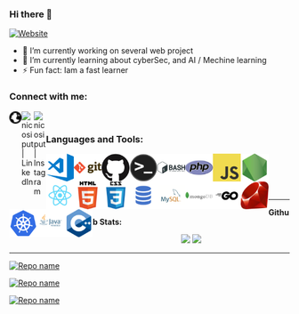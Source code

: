 ### Hi there 👋

[![Website](https://img.shields.io/website?label=hafifamudi.github.io&style=for-the-badge&url=https%3A%2F%2Fcodestackr.com)](https://hafifamudi.github.io)

<!--
**hafifamudi/hafifamudi** is a ✨ _special_ ✨ repository because its `README.md` (this file) appears on your GitHub profile.
-->

- 🔭 I’m currently working on several web project
- 🌱 I’m currently learning about cyberSec, and AI / Mechine learning
- ⚡ Fun fact: Iam a fast learner



### Connect with me:

[<img align="left" alt="nicosiput.com" width="22px" src="https://raw.githubusercontent.com/iconic/open-iconic/master/svg/globe.svg" />][website]
[<img align="left" alt="nicosiput | LinkedIn" width="22px" src="https://cdn.jsdelivr.net/npm/simple-icons@v3/icons/linkedin.svg" />][linkedin]
[<img align="left" alt="nicosiput | Instagram" width="22px" src="https://cdn.jsdelivr.net/npm/simple-icons@v3/icons/instagram.svg" />][instagram]

<br />

### Languages and Tools:

[<img align="left" alt="Visual Studio Code" width="50px" src="https://raw.githubusercontent.com/github/explore/80688e429a7d4ef2fca1e82350fe8e3517d3494d/topics/visual-studio-code/visual-studio-code.png" />][website]
[<img align="left" alt="Git" width="50px" src="https://raw.githubusercontent.com/github/explore/80688e429a7d4ef2fca1e82350fe8e3517d3494d/topics/git/git.png" />][website]
[<img align="left" alt="GitHub" width="50px" src="https://raw.githubusercontent.com/github/explore/78df643247d429f6cc873026c0622819ad797942/topics/github/github.png" />][website]
[<img align="left" alt="Terminal" width="50px" src="https://raw.githubusercontent.com/github/explore/80688e429a7d4ef2fca1e82350fe8e3517d3494d/topics/terminal/terminal.png" />][website]
[<img align="left" alt="Bash" width="50px" src="https://raw.githubusercontent.com/github/explore/80688e429a7d4ef2fca1e82350fe8e3517d3494d/topics/bash/bash.png" />][website]
[<img align="left" alt="PHP" width="50px" src="https://raw.githubusercontent.com/github/explore/80688e429a7d4ef2fca1e82350fe8e3517d3494d/topics/php/php.png" />][website]
[<img align="left" alt="JavaScript" width="50px" src="https://raw.githubusercontent.com/github/explore/80688e429a7d4ef2fca1e82350fe8e3517d3494d/topics/javascript/javascript.png" />][website]
[<img align="left" alt="Node.js" width="50px" src="https://raw.githubusercontent.com/github/explore/80688e429a7d4ef2fca1e82350fe8e3517d3494d/topics/nodejs/nodejs.png" />][website]
[<img align="left" alt="React" width="50px" src="https://raw.githubusercontent.com/github/explore/80688e429a7d4ef2fca1e82350fe8e3517d3494d/topics/react/react.png" />][website]
[<img align="left" alt="HTML5" width="50px" src="https://raw.githubusercontent.com/github/explore/80688e429a7d4ef2fca1e82350fe8e3517d3494d/topics/html/html.png" />][website]
[<img align="left" alt="CSS3" width="50px" src="https://raw.githubusercontent.com/github/explore/80688e429a7d4ef2fca1e82350fe8e3517d3494d/topics/css/css.png" />][website]
[<img align="left" alt="SQL" width="50px" src="https://raw.githubusercontent.com/github/explore/80688e429a7d4ef2fca1e82350fe8e3517d3494d/topics/sql/sql.png" />][website]
[<img align="left" alt="MySQL" width="50px" src="https://raw.githubusercontent.com/github/explore/80688e429a7d4ef2fca1e82350fe8e3517d3494d/topics/mysql/mysql.png" />][website]
[<img align="left" alt="MongoDB" width="50px" src="https://raw.githubusercontent.com/github/explore/80688e429a7d4ef2fca1e82350fe8e3517d3494d/topics/mongodb/mongodb.png" />][website]
[<img align="left" alt="go" width="50px" src="https://raw.githubusercontent.com/github/explore/80688e429a7d4ef2fca1e82350fe8e3517d3494d/topics/go/go.png" />][website]
[<img align="left" alt="Ruby" width="50px" src="https://raw.githubusercontent.com/github/explore/80688e429a7d4ef2fca1e82350fe8e3517d3494d/topics/ruby/ruby.png" />][website]
[<img align="left" alt="Kubernetes" width="50px" src="https://raw.githubusercontent.com/github/explore/80688e429a7d4ef2fca1e82350fe8e3517d3494d/topics/kubernetes/kubernetes.png" />][website]
[<img align="left" alt="" width="50px" src="https://raw.githubusercontent.com/github/explore/80688e429a7d4ef2fca1e82350fe8e3517d3494d/topics/java/java.png" />][website]
[<img align="left" alt="cpp" width="50px" src="https://raw.githubusercontent.com/github/explore/80688e429a7d4ef2fca1e82350fe8e3517d3494d/topics/cpp/cpp.png" />][website]
<br />
<br />
<br /><br />

---

**Github Stats:**

<p align="center">
  
  <img src="https://github-readme-stats.vercel.app/api?username=hafifamudi&hide=stars&show_icons=true&theme=react&line_height=48">
  <img src="https://github-readme-stats.vercel.app/api/top-langs/?username=hafifamudi&count_private=true&theme=react">

</p>

---

[![Repo name](https://github-readme-stats.vercel.app/api/pin/?username=hafifamudi&repo=Echo-restFull-API&show_owner=true)](https://github.com/hafifamudi/Echo-restFull-API)

[![Repo name](https://github-readme-stats.vercel.app/api/pin/?username=hafifamudi&repo=djangoJavascript-jurnalUmum&show_owner=true)](https://github.com/hafifamudi/djangoJavascript-jurnalUmum)

[![Repo name](https://github-readme-stats.vercel.app/api/pin/?username=hafifamudi&repo=CrudWithDjango&show_owner=true)](https://github.com/hafifamudi/CrudWithDjango)

[website]: https://hafifamudi.github.io
[instagram]: https://instagram.com/hafifamudi
[linkedin]: https://www.linkedin.com/in/hafif-muhammad-947a36162/
[mygithub]: https://github.com/hafifamudi
